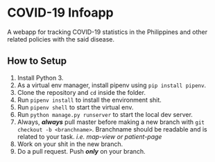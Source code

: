 # COVID-19 Infoapp
A webapp for tracking COVID-19 statistics in the Philippines and other related policies with the said disease.

## How to Setup
1. Install Python 3.
2. As a virtual env manager, install pipenv using `pip install pipenv`.
3. Clone the repository and `cd` inside the folder.
4. Run `pipenv install` to install the environment shit.
5. Run `pipenv shell` to start the virtual env.
6. Run `python manage.py runserver` to start the local dev server.
7. Always, **_always_** pull master before making a new branch with `git checkout -b <branchname>`. Branchname should
be readable and is related to your task. *i.e. map-view or patient-page*
8. Work on your shit in the new branch.
9. Do a pull request. Push **_only_** on your branch.
